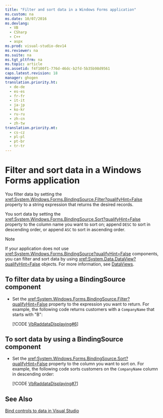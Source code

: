 ```yaml
---
title: "Filter and sort data in a Windows Forms application"
ms.custom: na
ms.date: 10/07/2016
ms.devlang: 
  - VB
  - CSharp
  - C++
  - aspx
ms.prod: visual-studio-dev14
ms.reviewer: na
ms.suite: na
ms.tgt_pltfrm: na
ms.topic: article
ms.assetid: f4f100f1-776d-46dc-b2fd-5b35b98d9561
caps.latest.revision: 18
manager: ghogen
translation.priority.ht: 
  - de-de
  - es-es
  - fr-fr
  - it-it
  - ja-jp
  - ko-kr
  - ru-ru
  - zh-cn
  - zh-tw
translation.priority.mt: 
  - cs-cz
  - pl-pl
  - pt-br
  - tr-tr
---
```

# Filter and sort data in a Windows Forms application
You filter data by setting the <xref:System.Windows.Forms.BindingSource.Filter?qualifyHint=False> property to a string expression that returns the desired records.  
  
 You sort data by setting the <xref:System.Windows.Forms.BindingSource.Sort?qualifyHint=False> property to the column name you want to sort on; append `DESC` to sort in descending order, or append `ASC` to sort in ascending order.  
  
> [!NOTE]
>  If your application does not use <xref:System.Windows.Forms.BindingSource?qualifyHint=False> components, you can filter and sort data by using <xref:System.Data.DataView?qualifyHint=False> objects. For more information, see [DataViews](../Topic/DataViews.md).  
  
## To filter data by using a BindingSource component  
  
-   Set the <xref:System.Windows.Forms.BindingSource.Filter?qualifyHint=False> property to the expression you want to return. For example, the following code returns customers with a `CompanyName` that starts with "B":  
  
     [!CODE [VbRaddataDisplaying#6](../CodeSnippet/VS_Snippets_VBCSharp/VbRaddataDisplaying#6)]  
  
## To sort data by using a BindingSource component  
  
-   Set the <xref:System.Windows.Forms.BindingSource.Sort?qualifyHint=False> property to the column you want to sort on. For example, the following code sorts customers on the `CompanyName` column in descending order:  
  
     [!CODE [VbRaddataDisplaying#7](../CodeSnippet/VS_Snippets_VBCSharp/VbRaddataDisplaying#7)]  
  
## See Also  
 [Bind controls to data in Visual Studio](../VS_raddata/Bind-controls-to-data-in-Visual-Studio.md)